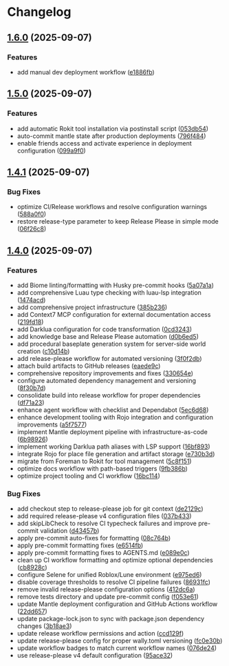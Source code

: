 # Changelog

## [1.6.0](https://github.com/kristian-petras/completionist/compare/v1.5.0...v1.6.0) (2025-09-07)


### Features

* add manual dev deployment workflow ([e1886fb](https://github.com/kristian-petras/completionist/commit/e1886fb3d7930ea53f7cc9c6af93afdc4548fe46))

## [1.5.0](https://github.com/kristian-petras/completionist/compare/v1.4.1...v1.5.0) (2025-09-07)


### Features

* add automatic Rokit tool installation via postinstall script ([053db54](https://github.com/kristian-petras/completionist/commit/053db548bdbdd07c9f5041a53e2ab39c8335bad9))
* auto-commit mantle state after production deployments ([796f484](https://github.com/kristian-petras/completionist/commit/796f48469d1a253aa7127f18b83a9bbea3522723))
* enable friends access and activate experience in deployment configuration ([099a9f0](https://github.com/kristian-petras/completionist/commit/099a9f0feb7add7651962cbf3e58dddbf36478ad))

## [1.4.1](https://github.com/kristian-petras/completionist/compare/v1.4.0...v1.4.1) (2025-09-07)


### Bug Fixes

* optimize CI/Release workflows and resolve configuration warnings ([588a0f0](https://github.com/kristian-petras/completionist/commit/588a0f0034b11a8fe4332440d614b4afe8209b76))
* restore release-type parameter to keep Release Please in simple mode ([06f26c8](https://github.com/kristian-petras/completionist/commit/06f26c826ec89b934f2d4adef0a29ef4c3a5add0))

## [1.4.0](https://github.com/kristian-petras/completionist/compare/v1.3.0...v1.4.0) (2025-09-07)


### Features

* add Biome linting/formatting with Husky pre-commit hooks ([5a07a1a](https://github.com/kristian-petras/completionist/commit/5a07a1a479ab5e742ae6d8e5bdea30d57751430b))
* add comprehensive Luau type checking with luau-lsp integration ([1474acd](https://github.com/kristian-petras/completionist/commit/1474acd00348b460ae6fda8d6835cca15a81cf76))
* add comprehensive project infrastructure ([385b236](https://github.com/kristian-petras/completionist/commit/385b23641586253c4aa888b719812162a009d03b))
* add Context7 MCP configuration for external documentation access ([219fd18](https://github.com/kristian-petras/completionist/commit/219fd18ec22d9b446dcf546596dc43bfe4e6fdd8))
* add Darklua configuration for code transformation ([0cd3243](https://github.com/kristian-petras/completionist/commit/0cd3243ce8a6f476ff6dbbaf3e4cd56877c13239))
* add knowledge base and Release Please automation ([d0b6ed5](https://github.com/kristian-petras/completionist/commit/d0b6ed5448599c0d3e586252fa92918a6fb084bd))
* add procedural baseplate generation system for server-side world creation ([c10d14b](https://github.com/kristian-petras/completionist/commit/c10d14b337db933459652a4a777183b6749e9b9f))
* add release-please workflow for automated versioning ([3f0f2db](https://github.com/kristian-petras/completionist/commit/3f0f2dba0cc3523b280f6df1a836eb7a93de2698))
* attach build artifacts to GitHub releases ([eaede9c](https://github.com/kristian-petras/completionist/commit/eaede9c78486677c625ac42de58bb89a4576eb03))
* comprehensive repository improvements and fixes ([330654e](https://github.com/kristian-petras/completionist/commit/330654e45a1c5bd8498563587800989431f19aa6))
* configure automated dependency management and versioning ([8f30b7d](https://github.com/kristian-petras/completionist/commit/8f30b7d68968ea40b426e120b537110b7f97d501))
* consolidate build into release workflow for proper dependencies ([df71a23](https://github.com/kristian-petras/completionist/commit/df71a23fbbe46fa884fb68e9a99520ba004880ad))
* enhance agent workflow with checklist and Dependabot ([5ec6d68](https://github.com/kristian-petras/completionist/commit/5ec6d68bdc87e2b9b567c376f641e86561b10aee))
* enhance development tooling with Rojo integration and configuration improvements ([a5f7577](https://github.com/kristian-petras/completionist/commit/a5f7577ac23c58fcf1ff0bf7ac09d2fdadb37a61))
* implement Mantle deployment pipeline with infrastructure-as-code ([6b98926](https://github.com/kristian-petras/completionist/commit/6b9892631019a7fd245c0fa889d91192c3607556))
* implement working Darklua path aliases with LSP support ([16bf893](https://github.com/kristian-petras/completionist/commit/16bf89305c66d29f9e063f899e1679a45523a11a))
* integrate Rojo for place file generation and artifact storage ([e730b3d](https://github.com/kristian-petras/completionist/commit/e730b3d11e92d38560cc2b7c37089b66ca875896))
* migrate from Foreman to Rokit for tool management ([5c8f151](https://github.com/kristian-petras/completionist/commit/5c8f15139fe512b843177d921b2f5b8d64b56e2a))
* optimize docs workflow with path-based triggers ([9fb386b](https://github.com/kristian-petras/completionist/commit/9fb386bb3d1887a608bcb5ac9803b86ed29f4666))
* optimize project tooling and CI workflow ([16bc114](https://github.com/kristian-petras/completionist/commit/16bc1149c20d1a9afc1a11d566570286a5bb533c))


### Bug Fixes

* add checkout step to release-please job for git context ([de2129c](https://github.com/kristian-petras/completionist/commit/de2129cd729aa6af8758130c683cf5f0964bad72))
* add required release-please v4 configuration files ([037b433](https://github.com/kristian-petras/completionist/commit/037b433c40b82f6fc9cf6a1acde8aa4d3cabdd57))
* add skipLibCheck to resolve CI typecheck failures and improve pre-commit validation ([d43457b](https://github.com/kristian-petras/completionist/commit/d43457bdd6a637653e4913879e4a98dab05edc38))
* apply pre-commit auto-fixes for formatting ([08c764b](https://github.com/kristian-petras/completionist/commit/08c764b3cd2a0f9a976ec9fac29b91001a46d440))
* apply pre-commit formatting fixes ([e6514fb](https://github.com/kristian-petras/completionist/commit/e6514fb789374f22cbe68353b644ce9e65b6a96c))
* apply pre-commit formatting fixes to AGENTS.md ([e089e0c](https://github.com/kristian-petras/completionist/commit/e089e0cbaa213c58f1884503fc60d91675ae46c6))
* clean up CI workflow formatting and optimize optional dependencies ([cb8928c](https://github.com/kristian-petras/completionist/commit/cb8928c3afe4c6a91c9d1393c0cbb65a29a70e7b))
* configure Selene for unified Roblox/Lune environment ([e975ed6](https://github.com/kristian-petras/completionist/commit/e975ed6d6c9bea2592528075c8bf101724dceee4))
* disable coverage thresholds to resolve CI pipeline failures ([86931fc](https://github.com/kristian-petras/completionist/commit/86931fc966ff0657c1cefea451959d2ea506d1e0))
* remove invalid release-please configuration options ([412dc6a](https://github.com/kristian-petras/completionist/commit/412dc6a7d280e0168831e1cfa09896f08741298e))
* remove tests directory and update pre-commit config ([f053e61](https://github.com/kristian-petras/completionist/commit/f053e61f3ed2baa6ac2212e3f1c4111a5c7e8e27))
* update Mantle deployment configuration and GitHub Actions workflow ([22dd657](https://github.com/kristian-petras/completionist/commit/22dd6574746b68e06ee53453bd55b0606ea04f97))
* update package-lock.json to sync with package.json dependency changes ([3b18ae3](https://github.com/kristian-petras/completionist/commit/3b18ae3e961c83e0582b260233337a74d102eec6))
* update release workflow permissions and action ([ccd129f](https://github.com/kristian-petras/completionist/commit/ccd129fcda0fd4926026e46f5b7e8b29ba7083ea))
* update release-please config for proper wally.toml versioning ([fc0e30b](https://github.com/kristian-petras/completionist/commit/fc0e30b8e5331b1616cf7283f5996832363e7eb0))
* update workflow badges to match current workflow names ([076de24](https://github.com/kristian-petras/completionist/commit/076de243f97f32928b6bbecad8768c4ea66ff2f3))
* use release-please v4 default configuration ([95ace32](https://github.com/kristian-petras/completionist/commit/95ace32f33ee6b596bbdd17272848958077cb1de))
